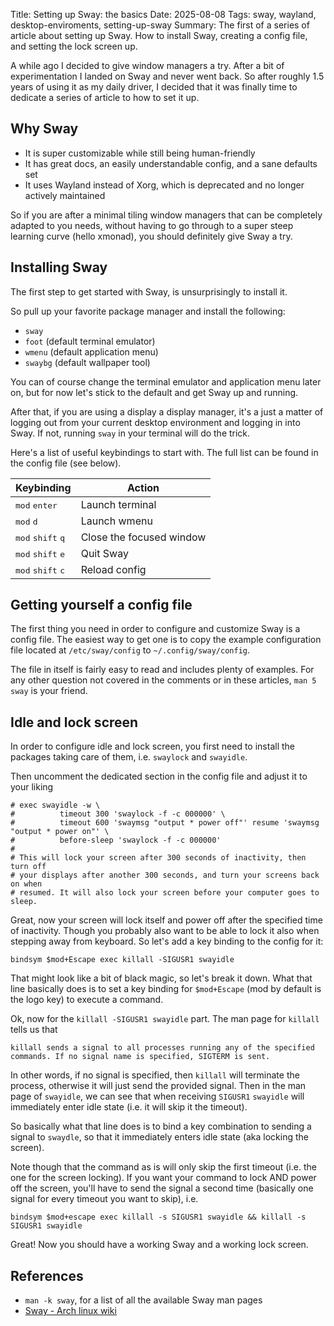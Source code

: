 Title: Setting up Sway: the basics
Date: 2025-08-08
Tags: sway, wayland, desktop-enviroments, setting-up-sway
Summary: The first of a series of article about setting up Sway. How to install Sway, creating a config file, and setting the lock screen up.


A while ago I decided to give window managers a try. After a bit of experimentation I landed on Sway and never went back. So after roughly 1.5 years of using it as my daily driver, I decided that it was finally time to dedicate a series of article to how to set it up.

## Why Sway

- It is super customizable while still being human-friendly
- It has great docs, an easily understandable config, and a sane defaults set
- It uses Wayland instead of Xorg, which is deprecated and no longer actively maintained

So if you are after a minimal tiling window managers that can be completely adapted to you needs, without having to go through to a super steep learning curve (hello xmonad), you should definitely give Sway a try.

## Installing Sway

The first step to get started with Sway, is unsurprisingly to install it.

So pull up your favorite package manager and install the following:

- `sway`
- `foot` (default terminal emulator)
- `wmenu` (default application menu)
- `swaybg` (default wallpaper tool)

You can of course change the terminal emulator and application menu later on, but for now let's stick to the default and get Sway up and running.

After that, if you are using a display a display manager, it's a just a matter of logging out from your current desktop environment and logging in into Sway. If not, running `sway` in your terminal will do the trick.

Here's a list of useful keybindings to start with. The full list can be found in the config file (see below).

| Keybinding                                        | Action                      |
|---------------------------------------------------|-----------------------------|
| <kbd>mod</kbd> <kbd>enter</kbd>                   | Launch terminal             |
| <kbd>mod</kbd> <kbd>d</kbd>                       | Launch wmenu                |
| <kbd>mod</kbd> <kbd>shift</kbd> <kbd>q</kbd>      | Close the focused window    |
| <kbd>mod</kbd> <kbd>shift</kbd> <kbd>e</kbd>      | Quit Sway                   |
| <kbd>mod</kbd> <kbd>shift</kbd> <kbd>c</kbd>      | Reload config               |

## Getting yourself a config file

The first thing you need in order to configure and customize Sway is a config file. The easiest way to get one is to copy the example configuration file located at `/etc/sway/config` to `~/.config/sway/config`.

The file in itself is fairly easy to read and includes plenty of examples. For any other question not covered in the comments or in these articles, `man 5 sway` is your friend.

## Idle and lock screen

In order to configure idle and lock screen, you first need to install the packages taking care of them, i.e. `swaylock` and `swayidle`.

Then uncomment the dedicated section in the config file and adjust it to your liking

```
# exec swayidle -w \
#          timeout 300 'swaylock -f -c 000000' \
#          timeout 600 'swaymsg "output * power off"' resume 'swaymsg "output * power on"' \
#          before-sleep 'swaylock -f -c 000000'
#
# This will lock your screen after 300 seconds of inactivity, then turn off
# your displays after another 300 seconds, and turn your screens back on when
# resumed. It will also lock your screen before your computer goes to sleep.
```

Great, now your screen will lock itself and power off after the specified time of inactivity. Though you probably also want to be able to lock it also when stepping away from keyboard. So let's add a key binding to the config for it:

```
bindsym $mod+Escape exec killall -SIGUSR1 swayidle
```

That might look like a bit of black magic, so let's break it down. What that line basically does is to set a key binding for `$mod+Escape` (mod by default is the logo key) to execute a command.

Ok, now for the `killall -SIGUSR1 swayidle` part. The man page for `killall` tells us that

```
killall sends a signal to all processes running any of the specified commands. If no signal name is specified, SIGTERM is sent.
```

In other words, if no signal is specified, then `killall` will terminate the process, otherwise it will just send the provided signal. Then in the man page of `swayidle`, we can see that when receiving `SIGUSR1` `swayidle` will immediately enter idle state (i.e. it will skip it the timeout).

So basically what that line does is to bind a key combination to sending a signal to `swaydle`, so that it immediately enters idle state (aka locking the screen).

Note though that the command as is will only skip the first timeout (i.e. the one for the screen locking). If you want your command to lock AND power off the screen, you'll have to send the signal a second time (basically one signal for every timeout you want to skip), i.e.

```
bindsym $mod+escape exec killall -s SIGUSR1 swayidle && killall -s SIGUSR1 swayidle
```

Great! Now you should have a working Sway and a working lock screen.


## References
- `man -k sway`, for a list of all the available Sway man pages
- [Sway - Arch linux wiki](https://wiki.archlinux.org/title/Sway)


